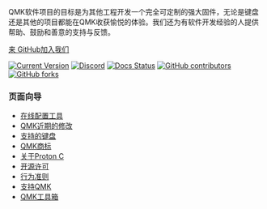 QMK软件项目的目标是为其他工程开发一个完全可定制的强大固件，无论是键盘还是其他的项目都能在QMK收获愉悦的体验。我们还为有软件开发经验的人提供帮助、鼓励和善意的支持与反馈。

[来 <i class="fa fa-github" aria-hidden="true"></i> GitHub加入我们](https://github.com/qmk/qmk_firmware)

[![Current Version](https://img.shields.io/github/tag/qmk/qmk_firmware.svg)](https://github.com/qmk/qmk_firmware/tags)
[![Discord](https://img.shields.io/discord/440868230475677696.svg)](https://discord.gg/Uq7gcHh)
[![Docs Status](https://img.shields.io/badge/docs-ready-orange.svg)](https://docs.qmk.fm)
[![GitHub contributors](https://img.shields.io/github/contributors/qmk/qmk_firmware.svg)](https://github.com/qmk/qmk_firmware/pulse/monthly)
[![GitHub forks](https://img.shields.io/github/forks/qmk/qmk_firmware.svg?style=social&label=Fork)](https://github.com/qmk/qmk_firmware/)

### 页面向导

* [在线配置工具](https://config.qmk.fm)
* [QMK近期的修改](/changes/)
* [支持的键盘](/keyboards/)
* [QMK商标](/powered/)
* [关于Proton C](/proton-c/)
* [开源许可](/license/)
* [行为准则](/coc/)
* [支持QMK](/support/)
* [QMK工具箱](https://github.com/qmk/qmk_toolbox)
